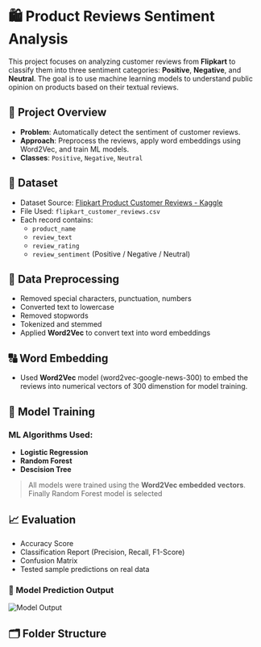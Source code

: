 # 🛍️ Product Reviews Sentiment Analysis

This project focuses on analyzing customer reviews from **Flipkart** to classify them into three sentiment categories: **Positive**, **Negative**, and **Neutral**. The goal is to use machine learning models to understand public opinion on products based on their textual reviews.

## 📌 Project Overview

- **Problem**: Automatically detect the sentiment of customer reviews.
- **Approach**: Preprocess the reviews, apply word embeddings using Word2Vec, and train ML models.
- **Classes**: `Positive`, `Negative`, `Neutral`

## 📂 Dataset

- Dataset Source: [Flipkart Product Customer Reviews - Kaggle](https://www.kaggle.com/datasets/niraliivaghani/flipkart-product-customer-reviews-dataset)
- File Used: `flipkart_customer_reviews.csv`
- Each record contains:  
  - `product_name`
  - `review_text`
  - `review_rating`
  - `review_sentiment` (Positive / Negative / Neutral)

## 🧹 Data Preprocessing

- Removed special characters, punctuation, numbers
- Converted text to lowercase
- Removed stopwords
- Tokenized and stemmed
- Applied **Word2Vec** to convert text into word embeddings

## 🔠 Word Embedding

- Used **Word2Vec** model (word2vec-google-news-300) to embed the reviews into numerical vectors of 300 dimenstion for model training.


## 🤖 Model Training

### ML Algorithms Used:
- **Logistic Regression**
- **Random Forest**
- **Descision Tree**

> All models were trained using the **Word2Vec embedded vectors**.
> Finally Random Forest model is selected

## 📈 Evaluation

- Accuracy Score
- Classification Report (Precision, Recall, F1-Score)
- Confusion Matrix
- Tested sample predictions on real data

### 📸 Model Prediction Output  
![Model Output](Chatbotpic/Screenshot3.png)

## 🗂️ Folder Structure


